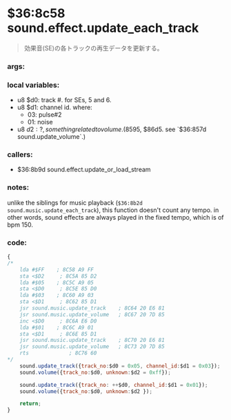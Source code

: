 ﻿
# $36:8c58 sound.effect.update_each_track
> 効果音(SE)の各トラックの再生データを更新する。

### args:

### local variables:
+	u8 $d0: track #. for SEs, 5 and 6.
+	u8 $d1: channel id. where:
	- 03: pulse#2
	- 01: noise
+	u8 $d2: ?, something related to volume. ($8595, $86d5. see `$36:857d sound.update_volume`.)

### callers:
+	$36:8b9d sound.effect.update_or_load_stream

### notes:
unlike the siblings for music playback (`$36:8b2d sound.music.update_each_track`),
this function doesn't count any tempo.
in other words, sound effects are always played in the fixed tempo, which is of bpm 150.

### code:
```js
{
/*
    lda #$FF    ; 8C58 A9 FF
    sta <$D2     ; 8C5A 85 D2
    lda #$05    ; 8C5C A9 05
    sta <$D0     ; 8C5E 85 D0
    lda #$03    ; 8C60 A9 03
    sta <$D1     ; 8C62 85 D1
    jsr sound.music.update_track    ; 8C64 20 E6 81
    jsr sound.music.update_volume   ; 8C67 20 7D 85
    inc <$D0     ; 8C6A E6 D0
    lda #$01    ; 8C6C A9 01
    sta <$D1     ; 8C6E 85 D1
    jsr sound.music.update_track    ; 8C70 20 E6 81
    jsr sound.music.update_volume   ; 8C73 20 7D 85
    rts             ; 8C76 60
*/
	sound.update_track({track_no:$d0 = 0x05, channel_id:$d1 = 0x03});
	sound.volume({track_no:$d0, unknown:$d2 = 0xff});

	sound.update_track({track_no: ++$d0, channel_id:$d1 = 0x01});
	sound.volume({track_no:$d0, unknown:$d2 });

	return;
}
```

